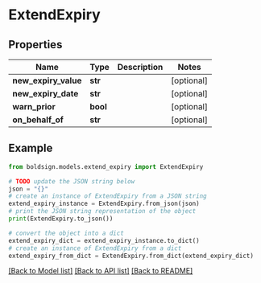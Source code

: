 # ExtendExpiry


## Properties

Name | Type | Description | Notes
------------ | ------------- | ------------- | -------------
**new_expiry_value** | **str** |  | [optional] 
**new_expiry_date** | **str** |  | [optional] 
**warn_prior** | **bool** |  | [optional] 
**on_behalf_of** | **str** |  | [optional] 

## Example

```python
from boldsign.models.extend_expiry import ExtendExpiry

# TODO update the JSON string below
json = "{}"
# create an instance of ExtendExpiry from a JSON string
extend_expiry_instance = ExtendExpiry.from_json(json)
# print the JSON string representation of the object
print(ExtendExpiry.to_json())

# convert the object into a dict
extend_expiry_dict = extend_expiry_instance.to_dict()
# create an instance of ExtendExpiry from a dict
extend_expiry_from_dict = ExtendExpiry.from_dict(extend_expiry_dict)
```
[[Back to Model list]](../README.md#documentation-for-models) [[Back to API list]](../README.md#documentation-for-api-endpoints) [[Back to README]](../README.md)


